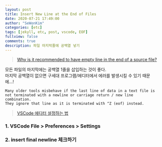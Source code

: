 ```yaml
---
layout: post
title: Insert New Line at the End of Files
date: 2020-07-21 17:49:00
author: "SeWonKim"
categories: [etc]
tags: [jekyll, etc, post, vscode, EOF]
fullview: false
comments: true
description: 파일 마지막줄에 공백열 넣기
---
```


> [Why is it recommended to have empty line in the end of a source file?](https://stackoverflow.com/questions/2287967/why-is-it-recommended-to-have-empty-line-in-the-end-of-a-source-file)

모든 파일의 마지막에는 공백열 1줄을 삽입하는 것이 좋다.  
마지막 공백열이 없으면 구세대 프로그램/에디터에서 에러를 발생시킬 수 있기 때문에...!

```
Many older tools misbehave if the last line of data in a text file is not terminated with a newline or carriage return / new line combination.
They ignore that line as it is terminated with ^Z (eof) instead.
```

> [VSCode 에디터 설정하는 법](https://stackoverflow.com/questions/44704968/visual-studio-code-insert-new-line-at-the-end-of-files)

### 1. VSCode File > Preferences > Settings

### 2. insert final newline 체크하기

